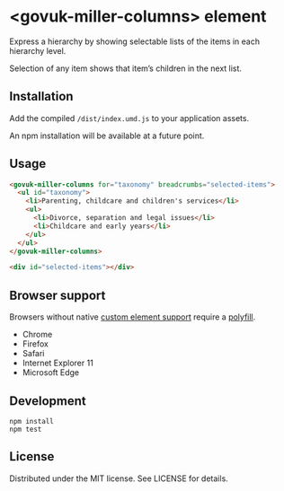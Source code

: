 # &lt;govuk-miller-columns&gt; element

Express a hierarchy by showing selectable lists of the items in each hierarchy level.

Selection of any item shows that item’s children in the next list.

## Installation

Add the compiled `/dist/index.umd.js` to your application assets.

An npm installation will be available at a future point.

## Usage

```html
<govuk-miller-columns for="taxonomy" breadcrumbs="selected-items">
  <ul id="taxonomy">
    <li>Parenting, childcare and children's services</li>
    <ul>
      <li>Divorce, separation and legal issues</li>
      <li>Childcare and early years</li>
    </ul>
  </ul>
</govuk-miller-columns>

<div id="selected-items"></div>
```

## Browser support

Browsers without native [custom element support][support] require a [polyfill][].

- Chrome
- Firefox
- Safari
- Internet Explorer 11
- Microsoft Edge

[support]: https://caniuse.com/#feat=custom-elementsv1
[polyfill]: https://github.com/webcomponents/custom-elements

## Development

```
npm install
npm test
```

## License

Distributed under the MIT license. See LICENSE for details.
